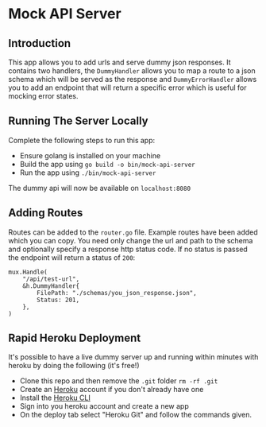 # Mock API Server

## Introduction
This app allows you to add urls and serve dummy json responses. It contains two handlers, the `DummyHandler` allows you to map a route to a json schema which will be served as the response and `DummyErrorHandler` allows you to add an endpoint that will return a specific error which is useful for mocking error states.

## Running The Server Locally
Complete the following steps to run this app:

* Ensure golang is installed on your machine
* Build the app using `go build -o bin/mock-api-server`
* Run the app using `./bin/mock-api-server`

The dummy api will now be available on `localhost:8080`

## Adding Routes
Routes can be added to the `router.go` file. Example routes have been added which you can copy. You need only change the url and path to the schema and optionally specify a response http status code. If no status is passed the endpoint will return a status of `200`:

```golang
mux.Handle(
    "/api/test-url",
    &h.DummyHandler{
        FilePath: "./schemas/you_json_response.json",
        Status: 201,
    },
)
```

## Rapid Heroku Deployment
It's possible to have a live dummy server up and running within minutes with heroku by doing the following (it's free!)
* Clone this repo and then remove the `.git` folder `rm -rf .git`
* Create an [Heroku](https://signup.heroku.com/login) account if you don't already have one
* Install the [Heroku CLI](https://devcenter.heroku.com/articles/heroku-cli)
* Sign into you heroku account and create a new app
* On the deploy tab select "Heroku Git" and follow the commands given.
